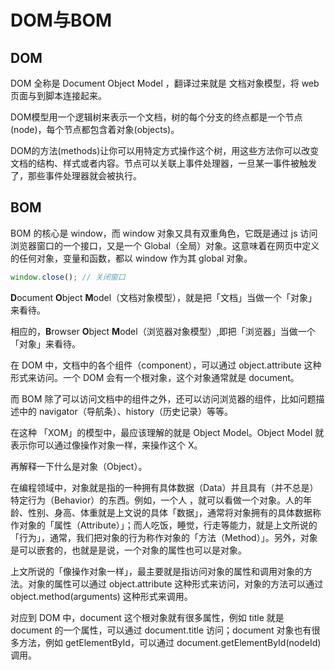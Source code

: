 # DOM与BOM

## DOM

DOM 全称是 Document Object Model ，翻译过来就是 文档对象模型，将 web 页面与到脚本连接起来。

DOM模型用一个逻辑树来表示一个文档，树的每个分支的终点都是一个节点(node)，每个节点都包含着对象(objects)。

DOM的方法(methods)让你可以用特定方式操作这个树，用这些方法你可以改变文档的结构、样式或者内容。节点可以关联上事件处理器，一旦某一事件被触发了，那些事件处理器就会被执行。

##  BOM

BOM 的核心是 window，而 window 对象又具有双重角色，它既是通过 js 访问浏览器窗口的一个接口，又是一个 Global（全局）对象。这意味着在网页中定义的任何对象，变量和函数，都以 window 作为其  global 对象。

```js
window.close(); // 关闭窗口
```



**D**ocument **O**bject **M**odel（文档对象模型），就是把「文档」当做一个「对象」来看待。

相应的，**B**rowser **O**bject **M**odel（浏览器对象模型）,即把「浏览器」当做一个「对象」来看待。

在 DOM 中，文档中的各个组件（component），可以通过 object.attribute 这种形式来访问。一个 DOM 会有一个根对象，这个对象通常就是 document。

而 BOM 除了可以访问文档中的组件之外，还可以访问浏览器的组件，比如问题描述中的 navigator（导航条）、history（历史记录）等等。

在这种 「XOM」的模型中，最应该理解的就是 Object Model。Object Model 就表示你可以通过像操作对象一样，来操作这个 X。

再解释一下什么是对象（Object）。

在编程领域中，对象就是指的一种拥有具体数据（Data）并且具有（并不总是）特定行为（Behavior）的东西。例如，一个人 ，就可以看做一个对象。人的年龄、性别、身高、体重就是上文说的具体「数据」，通常将对象拥有的具体数据称作对象的「属性（Attribute）」；而人吃饭，睡觉，行走等能力，就是上文所说的「行为」，通常，我们把对象的行为称作对象的「方法（Method）」。另外，对象是可以嵌套的，也就是是说，一个对象的属性也可以是对象。

上文所说的「像操作对象一样」，最主要就是指访问对象的属性和调用对象的方法。对象的属性可以通过 object.attribute 这种形式来访问，对象的方法可以通过 object.method(arguments) 这种形式来调用。

对应到 DOM 中，document 这个根对象就有很多属性，例如 title 就是 document 的一个属性，可以通过 document.title 访问；document 对象也有很多方法，例如 getElementById，可以通过 document.getElementById(nodeId) 调用。

